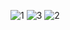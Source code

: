 ![1](https://github.com/anupomm/ostad-livetest-module07/assets/95094496/864bd043-dce7-4183-bf08-4151a9f7b92f)
![3](https://github.com/anupomm/ostad-livetest-module07/assets/95094496/9790ab51-5c93-427c-b538-b452de8e91b2)
![2](https://github.com/anupomm/ostad-livetest-module07/assets/95094496/efd7eddc-d318-4f34-a108-5445364947f7)
